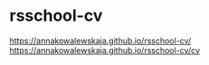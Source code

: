 # rsschool-cv

https://annakowalewskaja.github.io/rsschool-cv/
https://annakowalewskaja.github.io/rsschool-cv/cv
